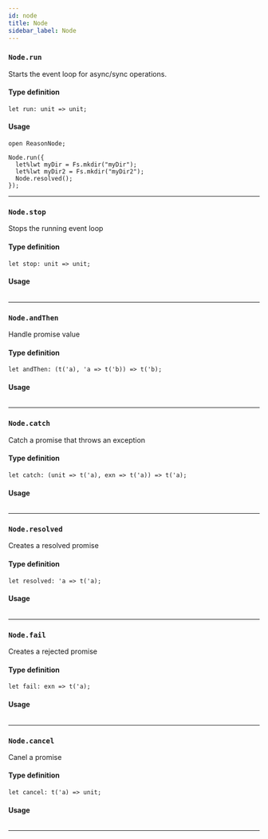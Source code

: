 ```yaml
---
id: node
title: Node
sidebar_label: Node
---
```


### `Node.run`

Starts the event loop for async/sync operations.

#### Type definition

```reason
let run: unit => unit;
```

#### Usage

```reason
open ReasonNode;

Node.run({
  let%lwt myDir = Fs.mkdir("myDir");
  let%lwt myDir2 = Fs.mkdir("myDir2");
  Node.resolved();
});
```

---

### `Node.stop`

Stops the running event loop

#### Type definition

```reason
let stop: unit => unit;
```

#### Usage

```reason

```

---

### `Node.andThen`

Handle promise value

#### Type definition

```reason
let andThen: (t('a), 'a => t('b)) => t('b);
```

#### Usage

```reason

```

---

### `Node.catch`

Catch a promise that throws an exception

#### Type definition

```reason
let catch: (unit => t('a), exn => t('a)) => t('a);
```

#### Usage

```reason

```

---

### `Node.resolved`

Creates a resolved promise

#### Type definition

```reason
let resolved: 'a => t('a);
```

#### Usage

```reason

```

---

### `Node.fail`

Creates a rejected promise

#### Type definition

```reason
let fail: exn => t('a);
```

#### Usage

```reason

```

---

### `Node.cancel`

Canel a promise

#### Type definition

```reason
let cancel: t('a) => unit;
```

#### Usage

```reason

```

---
